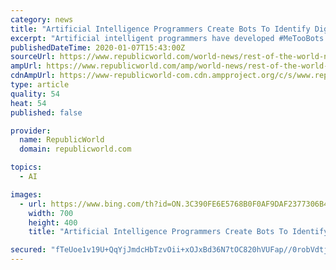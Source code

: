 ```yaml
---
category: news
title: "Artificial Intelligence Programmers Create Bots To Identify Digital Bullying"
excerpt: "Artificial intelligent programmers have developed #MeTooBots to identify sexual harassment and digital bullying on emails and other conversations in companies. Artificial Intelligence programmers have developed #MeTooBots to identify sexual harassment and digital bullying on emails and other conversations in companies. The bots are capable of ..."
publishedDateTime: 2020-01-07T15:43:00Z
sourceUrl: https://www.republicworld.com/world-news/rest-of-the-world-news/programmers-create-bots-to-identify-digital-bullying-and-harrasments.html
ampUrl: https://www.republicworld.com/amp/world-news/rest-of-the-world-news/programmers-create-bots-to-identify-digital-bullying-and-harrasments.html
cdnAmpUrl: https://www-republicworld-com.cdn.ampproject.org/c/s/www.republicworld.com/amp/world-news/rest-of-the-world-news/programmers-create-bots-to-identify-digital-bullying-and-harrasments.html
type: article
quality: 54
heat: 54
published: false

provider:
  name: RepublicWorld
  domain: republicworld.com

topics:
  - AI

images:
  - url: https://www.bing.com/th?id=ON.3C390FE6E5768B0F0AF9DAF2377306B4
    width: 700
    height: 400
    title: "Artificial Intelligence Programmers Create Bots To Identify Digital Bullying"

secured: "fTeUoe1v19U+QqYjJmdcHbTzvOii+xOJxBd36N7tOC820hVUFap//0robVdtj0jWF7/47xFLbF9DtCjK2xunqy2Jr/QECxDlvNxw5HwVw0EcIn2j5DRToWKsV80+iDeJDh1NukoVO3cmE1sfs5vyoV1g+tbIGCbvvZpl2YwOkDsviMXTYEyTm3StrHuCIR9IH4iBeVTC7IFx+CsXPat6UAwbacZPBYFIdHft2NYF/Q6DADJ2IUgWE1bIB+gw610HPUJElH8PopduIkIEvhmhWg==;aqX/J7OCgRKVS9YJAJwOpg=="
---
```


